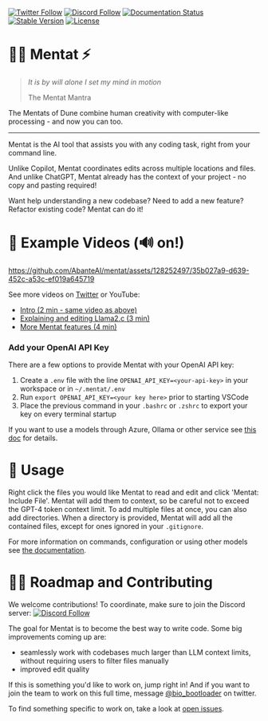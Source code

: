 [![Twitter Follow](https://img.shields.io/twitter/follow/AbanteAi?style=social)](https://twitter.com/AbanteAi)
[![Discord Follow](https://dcbadge.vercel.app/api/server/XbPdxAMJte?style=flat)](https://discord.gg/zbvd9qx9Pb)
[![Documentation Status](https://readthedocs.org/projects/mentat-ai/badge/?version=latest)](https://docs.mentat.ai/en/latest/?badge=latest)
[![Stable Version](https://img.shields.io/pypi/v/mentat?color=blue)](https://pypi.org/project/mentat/)
[![License](https://img.shields.io/pypi/l/mentat.svg)](https://github.com/AbanteAI/mentat/blob/main/LICENSE)

# 🧙‍♂️ Mentat ⚡

> _It is by will alone I set my mind in motion_
>
> The Mentat Mantra

The Mentats of Dune combine human creativity with computer-like processing - and now you can too.

---

Mentat is the AI tool that assists you with any coding task, right from your command line.

Unlike Copilot, Mentat coordinates edits across multiple locations and files. And unlike ChatGPT, Mentat already has the context of your project - no copy and pasting required!

Want help understanding a new codebase? Need to add a new feature? Refactor existing code? Mentat can do it!

# 🍿 Example Videos (🔊 on!)

https://github.com/AbanteAI/mentat/assets/128252497/35b027a9-d639-452c-a53c-ef019a645719

See more videos on [Twitter](https://twitter.com/bio_bootloader/status/1683906735248125955) or YouTube:

-   [Intro (2 min - same video as above)](https://www.youtube.com/watch?v=lODjaWclwpY)
-   [Explaining and editing Llama2.c (3 min)](https://www.youtube.com/watch?v=qSyTWMFOjPs)
-   [More Mentat features (4 min)](https://www.youtube.com/watch?v=YJLDIqq8k2A)

### Add your OpenAI API Key

There are a few options to provide Mentat with your OpenAI API key:

1. Create a `.env` file with the line `OPENAI_API_KEY=<your-api-key>` in your workspace or in `~/.mentat/.env`
2. Run `export OPENAI_API_KEY=<your key here>` prior to starting VSCode
3. Place the previous command in your `.bashrc` or `.zshrc` to export your key on every terminal startup

If you want to use a models through Azure, Ollama or other service see [this doc](https://docs.mentat.ai/en/latest/user/alternative_models.html) for details.

# 🚀 Usage

Right click the files you would like Mentat to read and edit and click 'Mentat: Include File'. Mentat will add them to context, so be careful not to exceed the GPT-4 token context limit. To add multiple files at once, you can also add directories. When a directory is provided, Mentat will add all the contained files, except for ones ignored in your `.gitignore`.

For more information on commands, configuration or using other models see [the documentation](https://docs.mentat.ai/en/latest/user/guides.html).

# 👩‍💻 Roadmap and Contributing

We welcome contributions! To coordinate, make sure to join the Discord server: [![Discord Follow](https://dcbadge.vercel.app/api/server/XbPdxAMJte?style=flat)](https://discord.gg/zbvd9qx9Pb)

The goal for Mentat is to become the best way to write code. Some big improvements coming up are:

-   seamlessly work with codebases much larger than LLM context limits, without requiring users to filter files manually
-   improved edit quality

If this is something you'd like to work on, jump right in! And if you want to join the team to work on this full time, message [@bio_bootloader](https://twitter.com/bio_bootloader) on twitter.

To find something specific to work on, take a look at [open issues](https://github.com/AbanteAI/mentat/issues).
